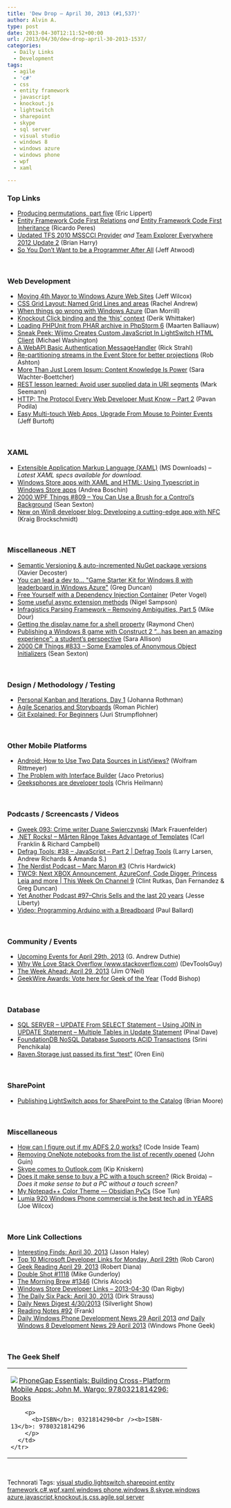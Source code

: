 ```yaml
---
title: 'Dew Drop – April 30, 2013 (#1,537)'
author: Alvin A.
type: post
date: 2013-04-30T12:11:52+00:00
url: /2013/04/30/dew-drop-april-30-2013-1537/
categories:
  - Daily Links
  - Development
tags:
  - agile
  - 'c#'
  - css
  - entity framework
  - javascript
  - knockout.js
  - lightswitch
  - sharepoint
  - skype
  - sql server
  - visual studio
  - windows 8
  - windows azure
  - windows phone
  - wpf
  - xaml

---
```

### <a name="top"></a>Top Links

  * <a href="http://ericlippert.com/2013/04/29/producing-permutations-part-five/?utm_source=rss&utm_medium=rss&utm_campaign=producing-permutations-part-five" target="_blank">Producing permutations, part five</a> (Eric Lippert)
  * <a href="http://weblogs.asp.net/ricardoperes/archive/2013/04/29/entity-framework-code-first-relations.aspx" target="_blank">Entity Framework Code First Relations</a> _and_ <a href="http://weblogs.asp.net/ricardoperes/archive/2013/04/29/entity-framework-code-first-inheritance.aspx" target="_blank">Entity Framework Code First Inheritance</a> (Ricardo Peres)
  * <a href="http://blogs.msdn.com/b/bharry/archive/2013/04/29/updated-tfs-2010-msscci-provider.aspx" target="_blank">Updated TFS 2010 MSSCCI Provider</a> _and_ <a href="http://blogs.msdn.com/b/bharry/archive/2013/04/29/team-explorer-everywhere-2012-update-2.aspx" target="_blank">Team Explorer Everywhere 2012 Update 2</a> (Brian Harry)
  * <a href="http://www.codinghorror.com/blog/2013/04/so-you-dont-want-to-be-a-programmer-after-all.html" target="_blank">So You Don&#8217;t Want to be a Programmer After All</a> (Jeff Atwood)

&#160;

### <a name="web"></a>Web Development

  * <a href="http://www.jeff.wilcox.name/2013/04/4thandmayor-azure-websites/" target="_blank">Moving 4th Mayor to Windows Azure Web Sites</a> (Jeff Wilcox)
  * <a href="http://www.rachelandrew.co.uk/archives/2013/04/29/css-grid-layout-named-grid-lines-and-areas/" target="_blank">CSS Grid Layout: Named Grid Lines and areas</a> (Rachel Andrew)
  * <a href="http://feedproxy.google.com/~r/CloudAve/~3/JHXhxFUZF4c/" target="_blank">When things go wrong with Windows Azure</a> (Dan Morrill)
  * <a href="http://feedproxy.google.com/~r/Devlicious/~3/XOFvl8AXtSM/knockout-click-binding-and-the-this-context.aspx" target="_blank">Knockout Click binding and the ‘this’ context</a> (Derik Whittaker)
  * <a href="http://blog.jetbrains.com/phpstorm/2013/04/loading-phpunit-from-phar-archive-in-phpstorm-6/?utm_source=rss&utm_medium=rss&utm_campaign=loading-phpunit-from-phar-archive-in-phpstorm-6" target="_blank">Loading PHPUnit from PHAR archive in PhpStorm 6</a> (Maarten Balliauw)
  * <a href="http://lightswitchhelpwebsite.com/Blog/tabid/61/EntryId/192/Sneak-Peek-Wijmo-Creates-Custom-JavaScript-In-LightSwitch-HTML-Client.aspx" target="_blank">Sneak Peek: Wijmo Creates Custom JavaScript In LightSwitch HTML Client</a> (Michael Washington)
  * <a href="http://feedproxy.google.com/~r/RickStrahl/~3/tLyuolUcxag/A-WebAPI-Basic-Authentication-MessageHandler" target="_blank">A WebAPI Basic Authentication MessageHandler</a> (Rick Strahl)
  * <a href="http://codeofrob.com/entries/re-partitioning-streams-in-the-event-store-for-better-projections.html" target="_blank">Re-partitioning streams in the Event Store for better projections</a> (Rob Ashton)
  * <a href="http://www.smashingmagazine.com/2013/04/29/content-knowledge-is-power/" target="_blank">More Than Just Lorem Ipsum: Content Knowledge Is Power</a> (Sara Wachter-Boettcher)
  * <a href="http://blog.ploeh.dk/2013/04/29/rest-lesson-learned-avoid-user-supplied-data-in-uri-segments" target="_blank">REST lesson learned: Avoid user supplied data in URI segments</a> (Mark Seemann)
  * <a href="http://feedproxy.google.com/~r/nettuts/~3/zIfp72fhgko/" target="_blank">HTTP: The Protocol Every Web Developer Must Know – Part 2</a> (Pavan Podila)
  * <a href="http://channel9.msdn.com/posts/Easy-Multi-touch-Web-Apps-Upgrade-From-Mouse-to-Pointer-Events" target="_blank">Easy Multi-touch Web Apps, Upgrade From Mouse to Pointer Events</a> (Jeff Burtoft)

&#160;

### <a name="silverlight"></a>XAML

  * <a href="http://www.microsoft.com/en-us/download/details.aspx?id=19600&WT.mc_id=rss_alldownloads_all" target="_blank">Extensible Application Markup Language (XAML)</a> (MS Downloads) _– Latest XAML specs available for download._
  * <a href="http://www.silverlightshow.net/items/Windows-Store-apps-with-XAML-and-HTML-using-Typescript-in-Windows-Store-apps.aspx" target="_blank">Windows Store apps with XAML and HTML: Using Typescript in Windows Store apps</a> (Andrea Boschin)
  * <a href="http://wpf.2000things.com/2013/04/30/809-you-can-use-a-brush-for-a-controls-background/" target="_blank">2000 WPF Things #809 – You Can Use a Brush for a Control’s Background</a> (Sean Sexton)
  * <a href="http://kraigbrockschmidt.com/blog/?p=761" target="_blank">New on Win8 developer blog: Developing a cutting-edge app with NFC</a> (Kraig Brockschmidt)

&#160;

### <a name="dotnet"></a>Miscellaneous .NET

  * <a href="http://www.xavierdecoster.com/semantic-versioning-auto-incremented-nuget-package-versions" target="_blank">Semantic Versioning & auto-incremented NuGet package versions</a> (Xavier Decoster)
  * <a href="http://channel9.msdn.com/coding4fun/blog/You-can-lead-a-dev-to-Game-Starter-Kit-for-Windows-8-with-leaderboard-in-Windows-Azure" target="_blank">You can lead a dev to&#8230; "Game Starter Kit for Windows 8 with leaderboard in Windows Azure"</a> (Greg Duncan)
  * <a href="http://visualstudiomagazine.com/blogs/tool-tracker/2013/04/dependency-injection-containers.aspx" target="_blank">Free Yourself with a Dependency Injection Container</a> (Peter Vogel)
  * <a href="http://compiledexperience.com/blog/posts/async-extensions" target="_blank">Some useful async extension methods</a> (Nigel Sampson)
  * <a href="http://www.infragistics.com/community/blogs/mike_dour/archive/2013/04/29/infragistics-parsing-framework-removing-ambiguities-part-5.aspx" target="_blank">Infragistics Parsing Framework &#8211; Removing Ambiguities, Part 5</a> (Mike Dour)
  * <a href="http://blogs.msdn.com/b/oldnewthing/archive/2013/04/29/10414625.aspx" target="_blank">Getting the display name for a shell property</a> (Raymond Chen)
  * <a href="http://feedproxy.google.com/~r/ubelly/~3/DpWyFsvQ_NM/" target="_blank">Publishing a Windows 8 game with Construct 2 “…has been an amazing experience”: a student’s perspective</a> (Sara Allison)
  * <a href="http://csharp.2000things.com/2013/04/30/833-some-examples-of-anonymous-object-initializers/" target="_blank">2000 C# Things #833 – Some Examples of Anonymous Object Initializers</a> (Sean Sexton)

&#160;

### <a name="design"></a>Design / Methodology / Testing

  * <a href="http://feedproxy.google.com/~r/ManagingProductDevelopment/~3/jH-CM5qw7QU/personal-kanban-and-iterations-day-1.html" target="_blank">Personal Kanban and Iterations, Day 1</a> (Johanna Rothman)
  * <a href="http://feeds.dzone.com/~r/zones/agile/~3/tkhw8za64n4/agile-scenarios-and" target="_blank">Agile Scenarios and Storyboards</a> (Roman Pichler)
  * <a href="http://feeds.dzone.com/~r/zones/dotnet/~3/2vmhVduzXFw/intro-git" target="_blank">Git Explained: For Beginners</a> (Juri Strumpflohner)

&#160;

### <a name="mobile"></a>Other Mobile Platforms

  * <a href="http://architects.dzone.com/articles/android-how-use-two-data" target="_blank">Android: How to Use Two Data Sources in ListViews?</a> (Wolfram Rittmeyer)
  * <a href="http://www.jacopretorius.net/2013/04/the-problem-with-interface-builder.html" target="_blank">The Problem with Interface Builder</a> (Jaco Pretorius)
  * <a href="http://christianheilmann.com/2013/04/29/geeksphones-are-developer-tools/" target="_blank">Geeksphones are developer tools</a> (Chris Heilmann)

&#160;

### <a name="podcasts"></a>Podcasts / Screencasts / Videos

  * <a href="http://gweek.libsyn.com/gweek-093-crime-writer-duane-swierczynski" target="_blank">Gweek 093: Crime writer Duane Swierczynski</a> (Mark Frauenfelder)
  * <a href="http://www.dotnetrocks.com/default.aspx?ShowNum=867" target="_blank">.NET Rocks! &#8211; Mårten Rånge Takes Advantage of Templates</a> (Carl Franklin & Richard Campbell)
  * <a href="http://channel9.msdn.com/Shows/Defrag-Tools/Defrag-Tools-38-JavaScript-Part-2" target="_blank">Defrag Tools: #38 &#8211; JavaScript &#8211; Part 2 | Defrag Tools</a> (Larry Larsen, Andrew Richards & Amanda S.)
  * <a href="http://nerdist.libsyn.com/marc-maron-3" target="_blank">The Nerdist Podcast &#8211; Marc Maron #3</a> (Chris Hardwick)
  * <a href="http://channel9.msdn.com/Shows/This+Week+On+Channel+9/TWC9-April-26-2013" target="_blank">TWC9: Next XBOX Announcement, AzureConf, Code Digger, Princess Leia and more | This Week On Channel 9</a> (Clint Rutkas, Dan Fernandez & Greg Duncan)
  * <a href="http://feedproxy.google.com/~r/JesseLiberty-SilverlightGeek/~3/MYXsvV2Yz_Y/" target="_blank">Yet Another Podcast #97–Chris Sells and the last 20 years</a> (Jesse Liberty)
  * <a href="http://blog.pluralsight.com/2013/04/29/video-programming-arduino-with-a-breadboard/" target="_blank">Video: Programming Arduino with a Breadboard</a> (Paul Ballard)

&#160;

### <a name="events"></a>Community / Events

  * <a href="http://feeds.devhammer.net/~r/devhammer/~3/12FX-_1KQAo/upcoming-events-for-april-29th-2013" target="_blank">Upcoming Events for April 29th, 2013</a> (G. Andrew Duthie)
  * <a href="http://www.infragistics.com/community/blogs/marketing/archive/2013/04/29/why-we-love-stack-overflow-www-stackoverflow-com.aspx" target="_blank">Why We Love Stack Overflow (www.stackoverflow.com)</a> (DevToolsGuy)
  * <a href="http://blogs.msdn.com/b/jimoneil/archive/2013/04/29/the-week-ahead-april-29-2013.aspx" target="_blank">The Week Ahead: April 29, 2013</a> (Jim O&#8217;Neil)
  * <a href="http://feedproxy.google.com/~r/geekwire/~3/HamWRq2ykcw/" target="_blank">GeekWire Awards: Vote here for Geek of the Year</a> (Todd Bishop)

&#160;

### <a name="sql"></a>Database

  * <a href="http://blog.sqlauthority.com/2013/04/30/sql-server-update-from-select-statement-using-join-in-update-statement-multiple-tables-in-update-statement/" target="_blank">SQL SERVER – UPDATE From SELECT Statement – Using JOIN in UPDATE Statement – Multiple Tables in Update Statement</a> (Pinal Dave)
  * <a href="http://www.infoq.com/news/2013/04/foundationdb-nosql-database" target="_blank">FoundationDB NoSQL Database Supports ACID Transactions</a> (Srini Penchikala)
  * <a href="http://feedproxy.google.com/~r/AyendeRahien/~3/hv0sQZ7cEhA/raven-storage-just-passed-its-first-test" target="_blank">Raven.Storage just passed its first “test”</a> (Oren Eini)

&#160;

### <a name="sp"></a>SharePoint

  * <a href="http://blogs.msdn.com/b/lightswitch/archive/2013/04/29/publishing-lightswitch-apps-for-sharepoint-to-the-catalog.aspx" target="_blank">Publishing LightSwitch apps for SharePoint to the Catalog</a> (Brian Moore)

&#160;

### <a name="misc"></a>Miscellaneous

  * <a href="http://feedproxy.google.com/~r/Code-InsideBlogInternational/~3/QTycnGu5oHs/" target="_blank">How can I figure out if my ADFS 2.0 works?</a> (Code Inside Team)
  * <a href="http://blogs.msdn.com/b/johnguin/archive/2013/04/29/removing-onenote-notebooks-from-the-list-of-recently-opened.aspx" target="_blank">Removing OneNote notebooks from the list of recently opened</a> (John Guin)
  * <a href="http://feedproxy.google.com/~r/liveside/~3/43O4TJfaMCo/" target="_blank">Skype comes to Outlook.com</a> (Kip Kniskern)
  * <a href="http://feedproxy.google.com/~r/cnet/tcoc/~3/CxmDJy4jCmY/" target="_blank">Does it make sense to buy a PC with a touch screen?</a> (Rick Broida) _– Does it make sense to but a PC without a touch screen?_
  * <a href="http://feedproxy.google.com/~r/geekswithblogs/~3/7L1rXOH8vx8/152823.aspx" target="_blank">My Notepad++ Color Theme &#8212; Obsidian PyCs</a> (Soe Tun)
  * <a href="http://feeds.betanews.com/~r/bn/~3/_NU3UJ6Jgd8/" target="_blank">Lumia 920 Windows Phone commercial is the best tech ad in YEARS</a> (Joe Wilcox)

&#160;

### <a name="links"></a>More Link Collections

  * <a href="http://jasonhaley.com/blog/post.aspx?id=16aa1d5f-782f-4dad-af18-7dd01427d949" target="_blank">Interesting Finds: April 30, 2013</a> (Jason Haley)
  * <a href="http://blogs.msdn.com/b/robcaron/archive/2013/04/29/top-10-microsoft-developer-links-for-monday-april-29th.aspx" target="_blank">Top 10 Microsoft Developer Links for Monday, April 29th</a> (Rob Caron)
  * <a href="http://feeds.regulargeek.com/~r/RegularGeek/~3/YnwKnxtrBR8/" target="_blank">Geek Reading April 29, 2013</a> (Robert Diana)
  * <a href="http://afreshcup.com/home/2013/4/30/double-shot-1118.html" target="_blank">Double Shot #1118</a> (Mike Gunderloy)
  * <a href="http://feedproxy.google.com/~r/ReflectivePerspective/~3/NCd7Ee0_9Ls/" target="_blank">The Morning Brew #1346</a> (Chris Alcock)
  * <a href="http://feedproxy.google.com/~r/DanRigby/~3/4luMKv5--0A/" target="_blank">Windows Store Developer Links – 2013-04-30</a> (Dan Rigby)
  * <a href="http://feeds.feedblitz.com/~/40615371/0/dirkstrauss~The-Daily-Six-Pack-April" target="_blank">The Daily Six Pack: April 30, 2013</a> (Dirk Strauss)
  * <a href="http://feedproxy.google.com/~r/silverlightshow/~3/telvRj46rpI/Daily-News-Digest-4-30-2013.aspx" target="_blank">Daily News Digest 4/30/2013</a> (Silverlight Show)
  * <a href="http://www.frankysnotes.com/2013/04/reading-notes-92.html" target="_blank">Reading Notes #92</a> (Frank)
  * <a href="http://feedproxy.google.com/~r/Windowsphonegeek/~3/xWw7e78PvJs/daily-windows-phone-development-news-29-april-2013" target="_blank">Daily Windows Phone Development News 29 April 2013</a> _and_ <a href="http://feedproxy.google.com/~r/Windowsphonegeek/~3/SAbNRc72bKg/daily-windows-8-development-news-29-april-2013" target="_blank">Daily Windows 8 Development News 29 April 2013</a> (Windows Phone Geek)

&#160;

### <a name="shelf"></a>The Geek Shelf

<div style="padding-bottom: 0px; margin: 0px; padding-left: 0px; padding-right: 0px; display: inline; float: none; padding-top: 0px" id="scid:7dc1bd33-94bd-46fd-a20b-0131235bcd47:615842c7-2527-4729-ad66-bb0a13be990c" class="wlWriterEditableSmartContent">
  <table cellspacing="0" cellpadding="2" width="400" border="0" unselectable="on">
    <tr>
      <td valign="top" width="400">
        <p>
          <a title="PhoneGap Essentials: Building Cross-Platform Mobile Apps: John M. Wargo: 9780321814296: Books" href="http://www.amazon.com/exec/obidos/ASIN/0321814290/alvinashcraft-20"><img data-recalc-dims="1" decoding="async" src="https://i0.wp.com/images.amazon.com/images/P/0321814290.01.MZZZZZZZ.jpg?w=660" border="0" align="left" style="float:left" />PhoneGap Essentials: Building Cross-Platform Mobile Apps: John M. Wargo: 9780321814296: Books</a>
        </p>
        
        <p>
          <b>ISBN</b>: 0321814290<br /><b>ISBN-13</b>: 9780321814296
        </p>
      </td>
    </tr>
  </table>
</div>

&#160;

<div style="padding-bottom: 0px; margin: 0px; padding-left: 0px; padding-right: 0px; display: inline; float: none; padding-top: 0px" id="scid:0767317B-992E-4b12-91E0-4F059A8CECA8:4b0bc62e-8da5-4394-a0fe-042c48051568" class="wlWriterEditableSmartContent">
  Technorati Tags: <a href="http://technorati.com/tags/visual+studio" rel="tag">visual studio</a>,<a href="http://technorati.com/tags/lightswitch" rel="tag">lightswitch</a>,<a href="http://technorati.com/tags/sharepoint" rel="tag">sharepoint</a>,<a href="http://technorati.com/tags/entity+framework" rel="tag">entity framework</a>,<a href="http://technorati.com/tags/c%23" rel="tag">c#</a>,<a href="http://technorati.com/tags/wpf" rel="tag">wpf</a>,<a href="http://technorati.com/tags/xaml" rel="tag">xaml</a>,<a href="http://technorati.com/tags/windows+phone" rel="tag">windows phone</a>,<a href="http://technorati.com/tags/windows+8" rel="tag">windows 8</a>,<a href="http://technorati.com/tags/skype" rel="tag">skype</a>,<a href="http://technorati.com/tags/windows+azure" rel="tag">windows azure</a>,<a href="http://technorati.com/tags/javascript" rel="tag">javascript</a>,<a href="http://technorati.com/tags/knockout.js" rel="tag">knockout.js</a>,<a href="http://technorati.com/tags/css" rel="tag">css</a>,<a href="http://technorati.com/tags/agile" rel="tag">agile</a>,<a href="http://technorati.com/tags/sql+server" rel="tag">sql server</a>
</div>